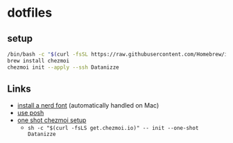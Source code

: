 # dotfiles

## setup

```bash
/bin/bash -c "$(curl -fsSL https://raw.githubusercontent.com/Homebrew/install/HEAD/install.sh)"
brew install chezmoi
chezmoi init --apply --ssh Datanizze
```

## Links

- [install a nerd font](https://ohmyposh.dev/docs/installation/fonts) (automatically handled on Mac)
- [use posh](https://ohmyposh.dev/docs/installation/prompt)
- [one shot chezmoi setup](https://www.chezmoi.io/user-guide/daily-operations/#install-chezmoi-and-your-dotfiles-on-a-new-machine-with-a-single-command)
  - `sh -c "$(curl -fsLS get.chezmoi.io)" -- init --one-shot Datanizze`
